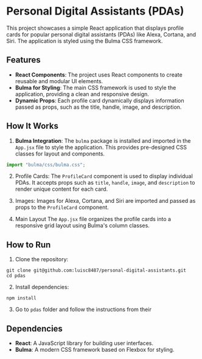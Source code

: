# Personal Digital Assistants (PDAs)

This project showcases a simple React application that displays profile cards for popular personal digital assistants (PDAs) like Alexa, Cortana, and Siri. The application is styled using the Bulma CSS framework.

## Features

- **React Components**: The project uses React components to create reusable and modular UI elements.
- **Bulma for Styling**: The main CSS framework is used to style the application, providing a clean and responsive design.
- **Dynamic Props**: Each profile card dynamically displays information passed as props, such as the title, handle, image, and description.

## How It Works

1. **Bulma Integration**:
   The `bulma` package is installed and imported in the `App.jsx` file to style the application. This provides pre-designed CSS classes for layout and components.

```jsx
import "bulma/css/bulma.css";
```

2. Profile Cards:
   The `ProfileCard` component is used to display individual PDAs. It accepts props such as `title`, `handle`, `image`, and `description` to render unique content for each card.

3. Images:
   Images for Alexa, Cortana, and Siri are imported and passed as props to the `ProfileCard` component.

4. Main Layout
   The `App.jsx` file organizes the profile cards into a responsive grid layout using Bulma's column classes.

## How to Run

1. Clone the repository:

```linux
git clone git@github.com:luisc8487/personal-digital-assistants.git
cd pdas
```

2. Install dependencies:

```linux
npm install
```

3. Go to `pdas` folder and follow the instructions from their

## Dependencies

- **React**: A JavaScript library for building user interfaces.
- **Bulma**: A modern CSS framework based on Flexbox for styling.
